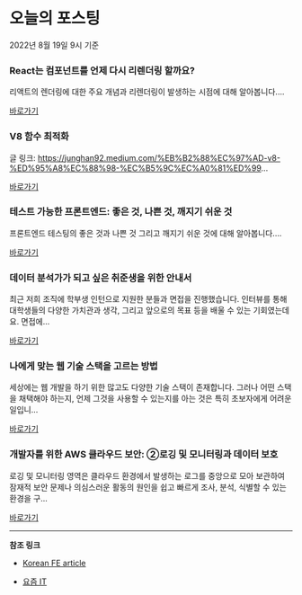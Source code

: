 # 오늘의 포스팅 
2022년 8월 19일 9시 기준 

###  React는 컴포넌트를 언제 다시 리렌더링 할까요? 

 리액트의 렌더링에 대한 주요 개념과 리렌더링이 발생하는 시점에 대해 알아봅니다.... 

 [바로가기](https://kofearticle.substack.com/p/korean-fe-article-react--89d) 

###  V8 함수 최적화 

 글 링크: https://junghan92.medium.com/%EB%B2%88%EC%97%AD-v8-%ED%95%A8%EC%88%98-%EC%B5%9C%EC%A0%81%ED%99... 

 [바로가기](https://kofearticle.substack.com/p/korean-fe-article-v8-) 

###  테스트 가능한 프론트엔드: 좋은 것, 나쁜 것, 깨지기 쉬운 것 

 프론트엔드 테스팅의 좋은 것과 나쁜 것 그리고 깨지기 쉬운 것에 대해 알아봅니다.... 

 [바로가기](https://kofearticle.substack.com/p/korean-fe-article--965) 

### 데이터 분석가가 되고 싶은 취준생을 위한 안내서 

 최근 저희 조직에 학부생 인턴으로 지원한 분들과 면접을 진행했습니다. 인터뷰를 통해 대학생들의 다양한 가치관과 생각, 그리고 앞으로의 목표 등을 배울 수 있는 기회였는데요. 면접에... 

 [바로가기](https://yozm.wishket.com/magazine/detail/1649/) 

### 나에게 맞는 웹 기술 스택을 고르는 방법 

 세상에는 웹 개발을 하기 위한 많고도 다양한 기술 스택이 존재합니다. 그러나 어떤 스택을 채택해야 하는지, 언제 그것을 사용할 수 있는지를 아는 것은 특히 초보자에게 어려운 일입니... 

 [바로가기](https://yozm.wishket.com/magazine/detail/1645/) 

### 개발자를 위한 AWS 클라우드 보안: ②로깅 및 모니터링과 데이터 보호 

 로깅 및 모니터링 영역은 클라우드 환경에서 발생하는 로그를 중앙으로 모아 보관하여 잠재적 보안 문제나 의심스러운 활동의 원인을 쉽고 빠르게 조사, 분석, 식별할 수 있는 환경을 구... 

 [바로가기](https://yozm.wishket.com/magazine/detail/1641/) 

---

**참조 링크**

- [Korean FE article](https://kofearticle.substack.com) 

- [요즘 IT](https://yozm.wishket.com/magazine) 

